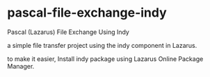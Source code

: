 # pascal-file-exchange-indy
Pascal (Lazarus) File Exchange Using Indy

a simple file transfer project using the indy component in Lazarus.

to make it easier, Install indy package using Lazarus Online Package Manager.
